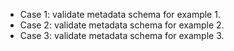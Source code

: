 - Case 1: validate metadata schema for example 1.
- Case 2: validate metadata schema for example 2.
- Case 3: validate metadata schema for example 3.

